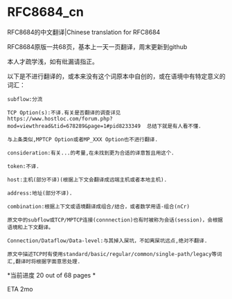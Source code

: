 # RFC8684_cn
RFC8684的中文翻译|Chinese translation for RFC8684

RFC8684原版一共68页，基本上一天一页翻译，周末更新到github

本人才疏学浅，如有纰漏请指正。

以下是不进行翻译的，或本来没有这个词原本中自创的，或在语境中有特定意义的词汇：

    subflow:分流

    TCP Option(s):不译.有关是否翻译的调查详见https://www.hostloc.com/forum.php?mod=viewthread&tid=678289&page=1#pid8233349  总结下就是有人看不懂.

    与上条类似,MPTCP Option或者MP_XXX Option也不进行翻译.
    
    consideration:有关...的考量,在未找到更为合适的译意暂且用这个.
    
    token:不译.
    
    host:主机(部分不译)(根据上下文会翻译成远端主机或者本地主机).
    
    address:地址(部分不译).
    
    combination:根据上下文或语境翻译成组合/结合，或者数学用语-组合(nCr)
    
    原文中的subflow或TCP/MPTCP连接(connnection)也有时被称为会话(session)，会根据语境和上下文翻译。
    
    Connection/Dataflow/Data-level:与其掉入屎坑，不如离屎坑远点,绝对不翻译.

    原文中描述TCP时有使用standard/basic/regular/common/single-path/legacy等词汇,翻译时将根据字面意思处理.

*当前进度 20 out of 68 pages *

ETA 2mo

